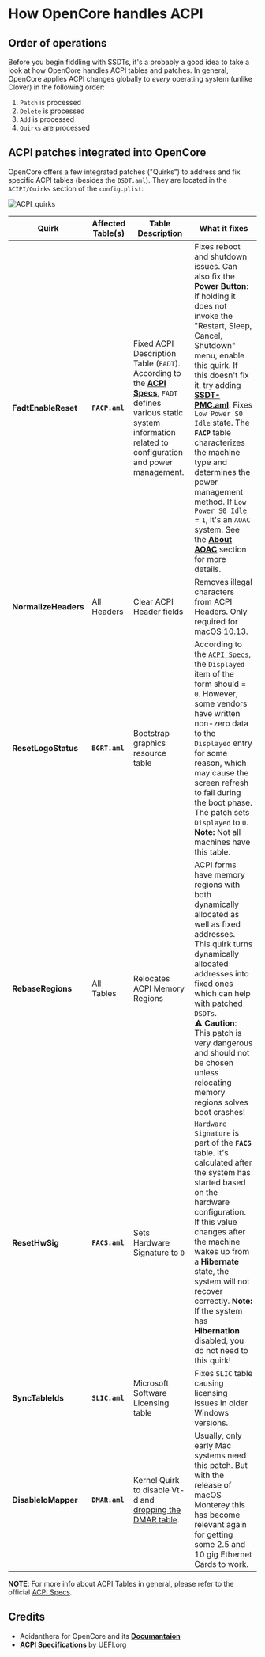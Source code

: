 # How OpenCore handles ACPI 

## Order of operations
Before you begin fiddling with SSDTs, it's a probably a good idea to take a look at how OpenCore handles ACPI tables and patches. In general, OpenCore applies ACPI changes globally to *every* operating system (unlike Clover) in the following order:

1. `Patch` is processed
2. `Delete` is processed
3. `Add` is processed
4. `Quirks` are processed

## ACPI patches integrated into OpenCore
OpenCore offers a few integrated patches ("Quirks") to address and fix specific ACPI tables (besides the `DSDT.aml`). They are located in the `ACIPI/Quirks` section of the `config.plist`:

![ACPI_quirks](https://user-images.githubusercontent.com/76865553/166452836-80cf06a7-3337-4a32-88b1-ac822c5fb43d.png)

Quirk               | Affected Table(s) | Table Description | What it fixes
--------------------|-------------------|-------------|--------------
**FadtEnableReset** | **`FACP.aml`**    |Fixed ACPI Description Table (`FADT`). According to the [**ACPI Specs**](https://uefi.org/specs/ACPI/6.4/05_ACPI_Software_Programming_Model/ACPI_Software_Programming_Model.html#fixed-acpi-description-table-fadt), `FADT` defines various static system information related to configuration and power management.| Fixes reboot and shutdown issues. Can also fix the **Power Button**: if holding it  does not invoke the "Restart, Sleep, Cancel, Shutdown" menu, enable this quirk. If this doesn't fix it, try adding [**SSDT-PMC.aml**](https://github.com/5T33Z0/OC-Little-Translated/tree/main/01_Adding_missing_Devices_and_enabling_Features/PMC_Support_(SSDT-PMC)). Fixes `Low Power S0 Idle` state. The **`FACP`** table characterizes the machine type and determines the power management method. If `Low Power S0 Idle` = `1`, it's an `AOAC` system. See the [**About AOAC**](https://github.com/5T33Z0/OC-Little-Translated/tree/main/04_Fixing_Sleep_and_Wake_Issues/Fixing_AOAC_Machines) section for more details.
**NormalizeHeaders** | All Headers | Clear ACPI Header fields | Removes illegal characters from ACPI Headers. Only required for macOS 10.13.
**ResetLogoStatus** |**`BGRT.aml`** | Bootstrap graphics resource table | According to the [`ACPI Specs`](https://www.acpica.org/documentation), the `Displayed` item of the form should = `0`. However, some vendors have written non-zero data to the `Displayed` entry for some reason, which may cause the screen refresh to fail during the boot phase. The patch sets `Displayed` to `0`. **Note:** Not all machines have this table.
**RebaseRegions** | All Tables | Relocates ACPI Memory Regions | ACPI forms have memory regions with both dynamically allocated as well as fixed addresses. This quirk turns dynamically allocated addresses into fixed ones which can help with patched `DSDTs`.</br>:warning: **Caution**: This patch is very dangerous and should not be chosen unless relocating memory regions solves boot crashes!
**ResetHwSig** | **`FACS.aml`**| Sets Hardware Signature to `0` | `Hardware Signature` is part of the **`FACS`** table. It's calculated after the system has started based on the hardware configuration. If this value changes after the machine wakes up from a **Hibernate** state, the system will not recover correctly. **Note:** If the system has **Hibernation** disabled, you do not need to this quirk!
**SyncTableIds**| **`SLIC.aml`** | Microsoft Software Licensing table |Fixes `SLIC` table causing licensing issues in older Windows versions.
**DisableIoMapper** | **`DMAR.aml`** | Kernel Quirk to disable Vt-d and [dropping the DMAR table](https://github.com/5T33Z0/OC-Little-Translated/tree/main/00_About_ACPI/).| Usually, only early Mac systems need this patch. But with the release of macOS Monterey this has become relevant again for getting some 2.5 and 10 gig Ethernet Cards to work.

**NOTE**: For more info about ACPI Tables in general, please refer to the official [ACPI Specs](https://uefi.org/specs/ACPI/6.4/05_ACPI_Software_Programming_Model/ACPI_Software_Programming_Model.html#acpi-system-description-tables).

## Credits
- Acidanthera for OpenCore and its [**Documantaion**](https://dortania.github.io/docs/latest/Configuration.html)
- [**ACPI Specifications**](https://uefi.org/htmlspecs/ACPI_Spec_6_5_html/) by UEFI.org
